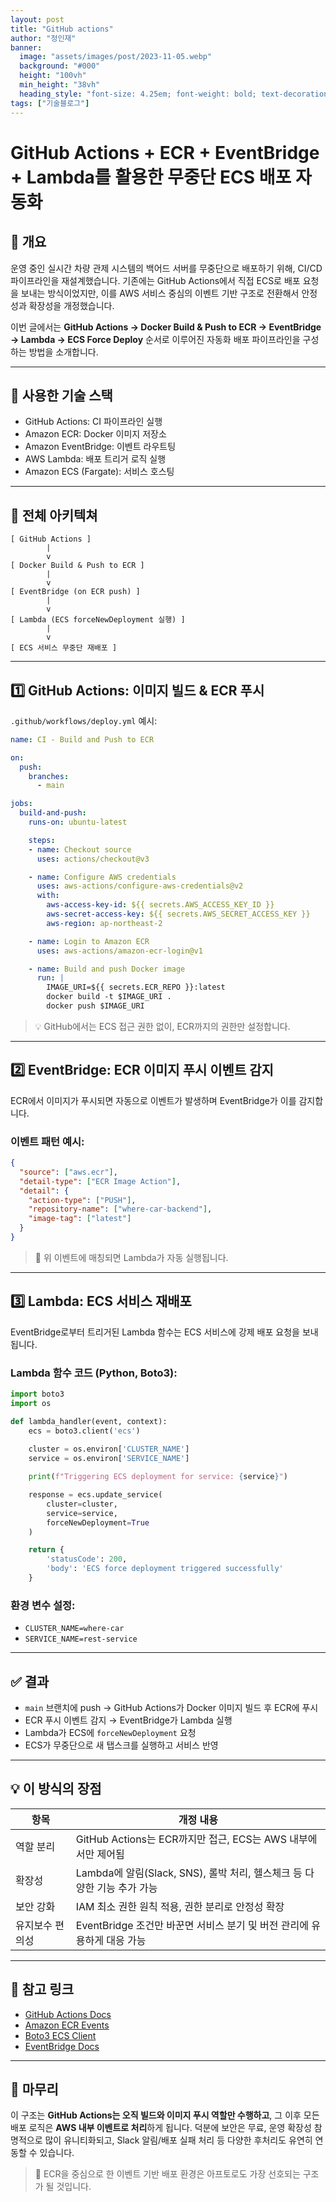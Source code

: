 ```yaml
---
layout: post  
title: "GitHub actions"
author: "정인재"
banner:
  image: "assets/images/post/2023-11-05.webp"
  background: "#000"
  height: "100vh"
  min_height: "38vh"
  heading_style: "font-size: 4.25em; font-weight: bold; text-decoration: underline"
tags: ["기술블로그"]
---
```


# GitHub Actions + ECR + EventBridge + Lambda를 활용한 무중단 ECS 배포 자동화

## 📝 개요

운영 중인 실시간 차량 관제 시스템의 백어드 서버를 무중단으로 배포하기 위해, CI/CD 파이프라인을 재설계했습니다. 기존에는 GitHub Actions에서 직접 ECS로 배포 요청을 보내는 방식이었지만, 이를 AWS 서비스 중심의 이벤트 기반 구조로 전환해서 안정성과 확장성을 개정했습니다.

이번 글에서는 **GitHub Actions → Docker Build & Push to ECR → EventBridge → Lambda → ECS Force Deploy** 순서로 이루어진 자동화 배포 파이프라인을 구성하는 방법을 소개합니다.

---

## 🔧 사용한 기술 스택

* GitHub Actions: CI 파이프라인 실행
* Amazon ECR: Docker 이미지 저장소
* Amazon EventBridge: 이벤트 라우트팅
* AWS Lambda: 배포 트리거 로직 실행
* Amazon ECS (Fargate): 서비스 호스팅

---

## 📌 전체 아키텍쳐

```
[ GitHub Actions ]
        |
        v
[ Docker Build & Push to ECR ]
        |
        v
[ EventBridge (on ECR push) ]
        |
        v
[ Lambda (ECS forceNewDeployment 실행) ]
        |
        v
[ ECS 서비스 무중단 재배포 ]
```

---

## 1️⃣ GitHub Actions: 이미지 빌드 & ECR 푸시

`.github/workflows/deploy.yml` 예시:

```yaml
name: CI - Build and Push to ECR

on:
  push:
    branches:
      - main

jobs:
  build-and-push:
    runs-on: ubuntu-latest

    steps:
    - name: Checkout source
      uses: actions/checkout@v3

    - name: Configure AWS credentials
      uses: aws-actions/configure-aws-credentials@v2
      with:
        aws-access-key-id: ${{ secrets.AWS_ACCESS_KEY_ID }}
        aws-secret-access-key: ${{ secrets.AWS_SECRET_ACCESS_KEY }}
        aws-region: ap-northeast-2

    - name: Login to Amazon ECR
      uses: aws-actions/amazon-ecr-login@v1

    - name: Build and push Docker image
      run: |
        IMAGE_URI=${{ secrets.ECR_REPO }}:latest
        docker build -t $IMAGE_URI .
        docker push $IMAGE_URI
```

> 💡 GitHub에서는 ECS 접근 권한 없이, ECR까지의 권한만 설정합니다.

---

## 2️⃣ EventBridge: ECR 이미지 푸시 이벤트 감지

ECR에서 이미지가 푸시되면 자동으로 이벤트가 발생하며 EventBridge가 이를 감지합니다.

### 이벤트 패턴 예시:

```json
{
  "source": ["aws.ecr"],
  "detail-type": ["ECR Image Action"],
  "detail": {
    "action-type": ["PUSH"],
    "repository-name": ["where-car-backend"],
    "image-tag": ["latest"]
  }
}
```

> 📌 위 이벤트에 매칭되면 Lambda가 자동 실행됩니다.

---

## 3️⃣ Lambda: ECS 서비스 재배포

EventBridge로부터 트리거된 Lambda 함수는 ECS 서비스에 강제 배포 요청을 보내됩니다.

### Lambda 함수 코드 (Python, Boto3):

```python
import boto3
import os

def lambda_handler(event, context):
    ecs = boto3.client('ecs')
    
    cluster = os.environ['CLUSTER_NAME']
    service = os.environ['SERVICE_NAME']

    print(f"Triggering ECS deployment for service: {service}")

    response = ecs.update_service(
        cluster=cluster,
        service=service,
        forceNewDeployment=True
    )

    return {
        'statusCode': 200,
        'body': 'ECS force deployment triggered successfully'
    }
```

### 환경 변수 설정:

* `CLUSTER_NAME=where-car`
* `SERVICE_NAME=rest-service`

---

## ✅ 결과

* `main` 브랜치에 push → GitHub Actions가 Docker 이미지 빌드 후 ECR에 푸시
* ECR 푸시 이벤트 감지 → EventBridge가 Lambda 실행
* Lambda가 ECS에 `forceNewDeployment` 요청
* ECS가 무중단으로 새 탭스크를 실행하고 서비스 반영

---

## 💡 이 방식의 장점

| 항목       | 개정 내용                                              |
| -------- | -------------------------------------------------- |
| 역할 분리    | GitHub Actions는 ECR까지만 접근, ECS는 AWS 내부에서만 제어됨      |
| 확장성      | Lambda에 알림(Slack, SNS), 롤박 처리, 헬스체크 등 다양한 기능 추가 가능 |
| 보안 강화    | IAM 최소 권한 원칙 적용, 권한 분리로 안정성 확장                     |
| 유지보수 편의성 | EventBridge 조건만 바꾼면 서비스 분기 및 버전 관리에 유용하게 대응 가능     |

---

## 📌 참고 링크

* [GitHub Actions Docs](https://docs.github.com/en/actions)
* [Amazon ECR Events](https://docs.aws.amazon.com/AmazonECR/latest/userguide/ecr-eventbridge.html)
* [Boto3 ECS Client](https://boto3.amazonaws.com/v1/documentation/api/latest/reference/services/ecs.html)
* [EventBridge Docs](https://docs.aws.amazon.com/eventbridge/latest/userguide/what-is-amazon-eventbridge.html)

---

## 📌 마무리

이 구조는 **GitHub Actions는 오직 빌드와 이미지 푸시 역할만 수행하고**, 그 이후 모든 배포 로직은 **AWS 내부 이벤트로 처리**하게 됩니다.
덕분에 보안은 무료, 운영 확장성 참명적으로 많이 유니티화되고, Slack 알림/배포 실패 처리 등 다양한 후처리도 유연히 연동할 수 있습니다.

> 🚀 ECR을 중심으로 한 이벤트 기반 배포 환경은 아프토로도 가장 선호되는 구조가 될 것입니다.
